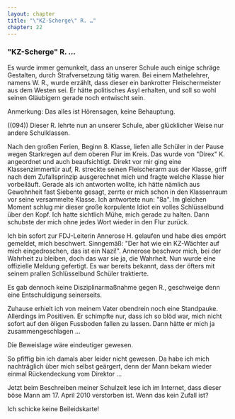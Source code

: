```yaml
---  
layout: chapter
title: "\"KZ-Scherge\" R. …"
chapter: 22
---  
```


### "KZ-Scherge" R. …

Es wurde immer gemunkelt, dass an unserer Schule auch einige schräge
Gestalten, durch Strafversetzung tätig waren. Bei einem Mathelehrer, namens W.
R., wurde erzählt, dass dieser ein bankrotter Fleischermeister aus dem Westen
sei. Er hätte politisches Asyl erhalten, und soll so wohl seinen Gläubigern
gerade noch entwischt sein.

Anmerkung: Das alles ist Hörensagen, keine Behauptung.

((094)) Dieser R. lehrte nun an unserer Schule, aber glücklicher Weise nur
andere Schulklassen.

Nach den großen Ferien, Beginn 8. Klasse, liefen alle Schüler in der Pause
wegen Starkregen auf dem oberen Flur im Kreis. Das wurde von "Direx" K.
angeordnet und auch beaufsichtigt. Direkt vor mir ging eine Klassenzimmertür
auf, R. streckte seinen Fleischerarm aus der Klasse, griff nach dem
Zufallsprinzip ausgerechnet mich und fragte welche Klasse hier vorbeiläuft.
Gerade als ich antworten wollte, ich hätte nämlich aus Gewohnheit fast
Siebente gesagt, zerrte er mich schon in den Klassenraum vor seine versammelte
Klasse. Ich antwortete nun: "8a". Im gleichen Moment schlug mir dieser große
korpulente Idiot ein volles Schlüsselbund über den Kopf. Ich hatte sichtlich
Mühe, mich gerade zu halten. Dann schubste der mich ohne jedes Wort wieder in
den Flur zurück.

Ich bin sofort zur FDJ-Leiterin Annerose H. gelaufen und habe dies empört
gemeldet, mich beschwert. Sinngemäß: "Der hat wie ein KZ-Wächter auf mich
eingedroschen, das ist ein Nazi!". Annerose beschwor mich, bei der Wahrheit zu
bleiben, doch das war sie ja, die Wahrheit. Nun wurde eine offizielle Meldung
gefertigt. Es war bereits bekannt, dass der öfters mit seinem prallen
Schlüsselbund Schüler traktierte.

Es gab dennoch keine Disziplinarmaßnahme gegen R., geschweige denn eine
Entschuldigung seinerseits.

Zuhause erhielt ich von meinem Vater obendrein noch eine Standpauke.
Allerdings im Positiven. Er schimpfte nur, dass ich so blöd war, mich nicht
sofort auf den öligen Fussboden fallen zu lassen. Dann hätte er mich ja
zusammengeschlagen …

Die Beweislage wäre eindeutiger gewesen.

So pfiffig bin ich damals aber leider nicht gewesen. Da habe ich mich
nachträglich über mich selbst geärgert, denn der Mann bekam wieder einmal
Rückendeckung vom Direktor …

Jetzt beim Beschreiben meiner Schulzeit lese ich im Internet, dass dieser böse
Mann am 17. April 2010 verstorben ist. Wenn das kein Zufall ist?

Ich schicke keine Beileidskarte!

